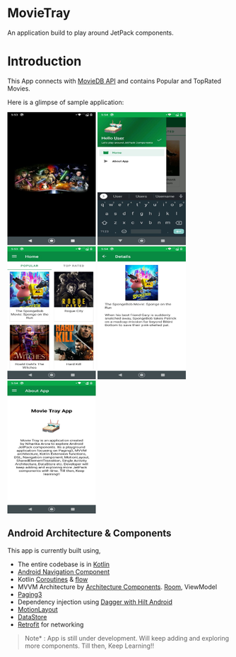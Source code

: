 # MovieTray

An application build to play around JetPack components.

# Introduction
This App connects with [MovieDB API](https://developers.themoviedb.org/3/getting-started/introduction) and contains Popular and TopRated Movies.

Here is a glimpse of sample application:


<div>
<img width="200" height="300" src="/art/screenshot_splash.png">
<img width="200" height="300" src="/art/screenshot_nav.png">
<img width="200" height="300" src="/art/screenshot_home.png">
<img width="200" height="300" src="/art/screenshot_detail.png">
<img width="200" height="300" src="/art/screenshot_about.png">
</div>

## Android Architecture & Components

This app is currently built using,

* The entire codebase is in [Kotlin](https://kotlinlang.org/)
* [Android Navigation Component](https://developer.android.com/guide/navigation/navigation-getting-started)
* Kotlin [Coroutines](https://kotlinlang.org/docs/reference/coroutines/coroutines-guide.html) & [flow](https://kotlinlang.org/docs/reference/coroutines/flow.html)
* MVVM Architecture by [Architecture Components](https://developer.android.com/topic/libraries/architecture/). [Room](https://developer.android.com/topic/libraries/architecture/room?gclid=Cj0KCQiAwMP9BRCzARIsAPWTJ_EtwnGT0klMfGONQeESrP3jpmMArUT9MuxS4YSEB3w3ULkPkla3SJIaAnXFEALw_wcB&gclsrc=aw.ds), ViewModel
* [Paging3](https://developer.android.com/topic/libraries/architecture/paging/v3-overview)
* Dependency injection using [Dagger with Hilt Android](https://developer.android.com/training/dependency-injection/hilt-android)
* [MotionLayout](https://developer.android.com/training/constraint-layout/motionlayout)
* [DataStore](https://developer.android.com/topic/libraries/architecture/datastore)
* [Retrofit](https://square.github.io/retrofit/) for networking

>Note* : App is still under development. Will keep adding and exploring more components. Till then, Keep Learning!!







